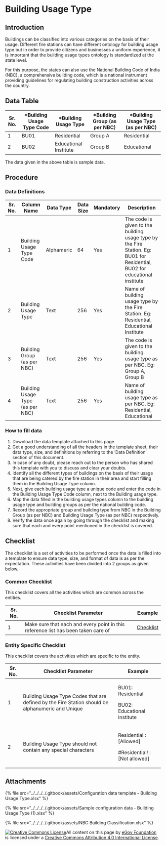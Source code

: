 # Building Usage Type

## Introduction <a href="#introduction" id="introduction"></a>

Buildings can be classified into various categories on the basis of their usage. Different fire stations can have different ontology for building usage type but in order to provide citizens and businesses a uniform experience, it is important that the building usage types ontology is standardized at the state level.

For this purpose, the states can also use the National Building Code of India (NBC), a comprehensive building code, which is a national instrument providing guidelines for regulating building construction activities across the country.

## Data Table <a href="#data-table" id="data-table"></a>

| Sr. No. | \*Building Usage Type Code | \*Building Usage Type | \*Building Group (as per NBC) | \*Building Usage Type (as per NBC) |
| ------- | -------------------------- | --------------------- | ----------------------------- | ---------------------------------- |
| 1       | BU01                       | Residential           | Group A                       | Residential                        |
| 2       | BU02                       | Educational Institute | Group B                       | Educational                        |

The data given in the above table is sample data.

## Procedure <a href="#procedure" id="procedure"></a>

### Data Definitions <a href="#data-definitions" id="data-definitions"></a>

| Sr. No. | Column Name                      | Data Type  | Data Size | Mandatory | Description                                                                                                                |
| ------- | -------------------------------- | ---------- | --------- | --------- | -------------------------------------------------------------------------------------------------------------------------- |
| 1       | Building Usage Type Code         | Alphameric | 64        | Yes       | The code is given to the building usage type by the Fire Station. Eg: BU01 for Residential, BU02 for educational institute |
| 2       | Building Usage Type              | Text       | 256       | Yes       | Name of building usage type by the Fire Station. Eg: Residential, Educational Institute                                    |
| 3       | Building Group (as per NBC)      | Text       | 256       | Yes       | The code is given to the building usage type as per NBC. Eg: Group A, Group B                                              |
| 4       | Building Usage Type (as per NBC) | Text       | 256       | Yes       | Name of building usage type as per NBC. Eg: Residential, Educational                                                       |

### How to fill data <a href="#how-to-fill-data" id="how-to-fill-data"></a>

1. Download the data template attached to this page.
2. Get a good understanding of all the headers in the template sheet, their data type, size, and definitions by referring to the ‘Data Definition’ section of this document.
3. In case of any doubt, please reach out to the person who has shared this template with you to discuss and clear your doubts.
4. Identify all the different types of buildings on the basis of their usage that are being catered by the fire station in their area and start filling them in the Building Usage Type column.
5. Next, give each building usage type a unique code and enter the code in the Building Usage Type Code column, next to the Building usage type.
6. Map the data filled in the building usage types column to the building usage type and building groups as per the national building code.
7. Record the appropriate group and building type from NBC in the Building Group (as per NBC) and Building Usage Type (as per NBC) respectively.
8. Verify the data once again by going through the checklist and making sure that each and every point mentioned in the checklist is covered.

## Checklist <a href="#checklist" id="checklist"></a>

The checklist is a set of activities to be performed once the data is filled into a template to ensure data type, size, and format of data is as per the expectation. These activities have been divided into 2 groups as given below.

### Common Checklist <a href="#common-checklist" id="common-checklist"></a>

This checklist covers all the activities which are common across the entities.

| Sr. No. | Checklist Parameter                                                               | Example                                                                                                                      |
| ------- | --------------------------------------------------------------------------------- | ---------------------------------------------------------------------------------------------------------------------------- |
| 1       | Make sure that each and every point in this reference list has been taken care of | ​[Checklist](https://docs.digit.org/configure-digit/configuring-master-data-templates/module-setup/common-config/checklist)​ |

### Entity Specific Checklist <a href="#entity-specific-checklist" id="entity-specific-checklist"></a>

This checklist covers the activities which are specific to the entity.

| Sr. No. | Checklist Parameter                                                                              | Example                                                            |
| ------- | ------------------------------------------------------------------------------------------------ | ------------------------------------------------------------------ |
| 1       | Building Usage Type Codes that are defined by the Fire Station should be alphanumeric and Unique | <p>BU01: Residential</p><p>BU02: Educational Institute</p>         |
| 2       | Building Usage Type should not contain any special characters                                    | <p>Residential : [Allowed]</p><p>#Residential! : [Not allowed]</p> |

## Attachments <a href="#attachments" id="attachments"></a>

{% file src="../../../../.gitbook/assets/Configuration data template - Building Usage Type.xlsx" %}

{% file src="../../../../.gitbook/assets/Sample configuration data - Building Usage Type (1).xlsx" %}

{% file src="../../../../.gitbook/assets/NBC Building Classification.xlsx" %}

[![Creative Commons License](https://i.creativecommons.org/l/by/4.0/80x15.png)](http://creativecommons.org/licenses/by/4.0/)All content on this page by [eGov Foundation ](https://egov.org.in/)is licensed under a [Creative Commons Attribution 4.0 International License](http://creativecommons.org/licenses/by/4.0/).
